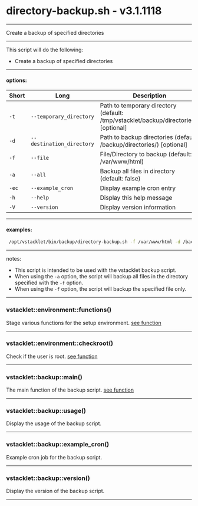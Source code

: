 # directory-backup.sh - v3.1.1118


---

Create a backup of specified directories

---

This script will do the following:
- Create a backup of specified directories

---

#### options:
| Short | Long                       | Description
| ----- | -------------------------- | ------------------------------------------
|  `-t` | `--temporary_directory`    | Path to temporary directory (default: /tmp/vstacklet/backup/directories/) [optional]
|  `-d` | `--destination_directory`  | Path to backup directories (default: /backup/directories/) [optional]
|  `-f` | `--file`                   | File/Directory to backup (default: /var/www/html)
|  `-a` | `--all`                    | Backup all files in directory (default: false)
|  `-ec`| `--example_cron`           | Display example cron entry
|  `-h` | `--help`                   | Display this help message
|  `-V` | `--version`                | Display version information

---

#### examples:
```bash
 /opt/vstacklet/bin/backup/directory-backup.sh -f /var/www/html -d /backup/directories/ -t /tmp/directories/ -a
```

---

notes:
- This script is intended to be used with the vstacklet backup script.
- When using the `-a` option, the script will backup all files in the directory
specified with the `-f` option.
- When using the `-f` option, the script will backup the specified file only.

---



### vstacklet::environment::functions()

Stage various functions for the setup environment. [see function](https://github.com/JMSDOnline/vstacklet/blob/development/bin/backup/directory-backup.sh#L63-L142)

---

### vstacklet::environment::checkroot()

Check if the user is root. [see function](https://github.com/JMSDOnline/vstacklet/blob/development/bin/backup/directory-backup.sh#L149-L154)

---

### vstacklet::backup::main()

The main function of the backup script. [see function](https://github.com/JMSDOnline/vstacklet/blob/development/bin/backup/directory-backup.sh#L161-L272)

---

### vstacklet::backup::usage()

Display the usage of the backup script.

---

### vstacklet::backup::example_cron()

Example cron job for the backup script.

---

### vstacklet::backup::version()

Display the version of the backup script.

---


